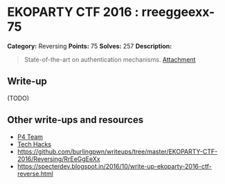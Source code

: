 # EKOPARTY CTF 2016 : rreeggeexx-75

**Category:** Reversing
**Points:** 75
**Solves:** 257
**Description:**

> State-of-the-art on authentication mechanisms.
> [Attachment](rev75.zip)

## Write-up

(TODO)

## Other write-ups and resources

* [P4 Team](https://github.com/p4-team/ctf/tree/master/2016-10-26-ekoparty/re_50)
* [Tech Hacks](https://nacayoshi00.wordpress.com/2016/10/28/ekoparty-ctf-2016-writeup/)
* https://github.com/burlingpwn/writeups/tree/master/EKOPARTY-CTF-2016/Reversing/RrEeGgEeXx
* https://specterdev.blogspot.in/2016/10/write-up-ekoparty-2016-ctf-reverse.html
